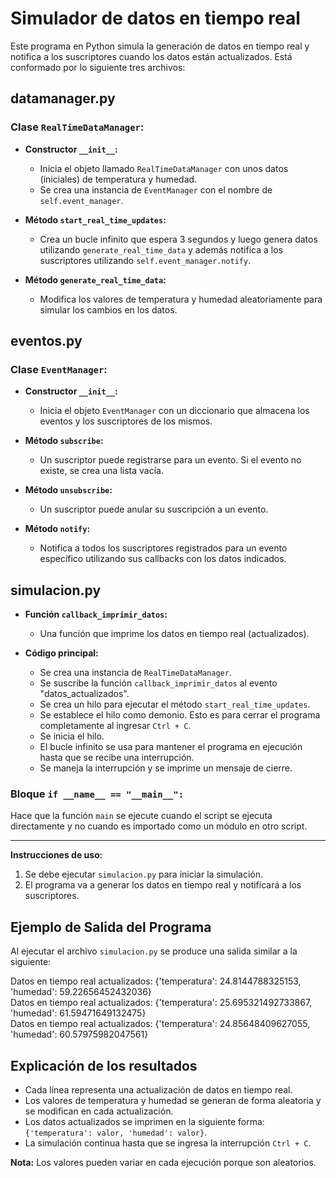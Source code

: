 # Simulador de datos en tiempo real

Este programa en Python simula la generación de datos en tiempo real y notifica a los suscriptores cuando los datos están actualizados. Está conformado por lo siguiente tres archivos:

## datamanager.py

### Clase `RealTimeDataManager`:

- **Constructor `__init__`:**
  - Inicia el objeto llamado `RealTimeDataManager` con unos datos (iniciales) de temperatura y humedad.
  - Se crea una instancia de `EventManager` con el nombre de `self.event_manager`.

- **Método `start_real_time_updates`:**
  - Crea un bucle infinito que espera 3 segundos y luego genera datos utilizando `generate_real_time_data` y además notifica a los suscriptores utilizando `self.event_manager.notify`.

- **Método `generate_real_time_data`:**
  - Modifica los valores de temperatura y humedad aleatoriamente para simular los cambios en los datos.

## eventos.py

### Clase `EventManager`:

- **Constructor `__init__`:**
  - Inicia el objeto `EventManager` con un diccionario que almacena los eventos y los suscriptores de los mismos.

- **Método `subscribe`:**
  - Un suscriptor puede registrarse para un evento. Si el evento no existe, se crea una lista vacía.

- **Método `unsubscribe`:**
  - Un suscriptor puede anular su suscripción a un evento.

- **Método `notify`:**
  - Notifica a todos los suscriptores registrados para un evento específico utilizando sus callbacks con los datos indicados.

## simulacion.py

- **Función `callback_imprimir_datos`:**
  - Una función que imprime los datos en tiempo real (actualizados).

- **Código principal:**
  - Se crea una instancia de `RealTimeDataManager`.
  - Se suscribe la función `callback_imprimir_datos` al evento "datos_actualizados".
  - Se crea un hilo para ejecutar el método `start_real_time_updates`.
  - Se establece el hilo como demonio. Esto es para cerrar el programa completamente al ingresar `Ctrl + C`.
  - Se inicia el hilo.
  - El bucle infinito se usa para mantener el programa en ejecución hasta que se recibe una interrupción.
  - Se maneja la interrupción y se imprime un mensaje de cierre.

### Bloque `if __name__ == "__main__":`

Hace que la función `main` se ejecute cuando el script se ejecuta directamente y no cuando es importado como un módulo en otro script.

---

**Instrucciones de uso:**

1. Se debe ejecutar `simulacion.py` para iniciar la simulación.
2. El programa va a generar los datos en tiempo real y notificará a los suscriptores.

## Ejemplo de Salida del Programa

Al ejecutar el archivo `simulacion.py` se produce una salida similar a la siguiente:

Datos en tiempo real actualizados: {'temperatura': 24.8144788325153, 'humedad': 59.22656452432036}  
Datos en tiempo real actualizados: {'temperatura': 25.695321492733867, 'humedad': 61.59471649132475}  
Datos en tiempo real actualizados: {'temperatura': 24.85648409627055, 'humedad': 60.57975982047561}  


## Explicación de los resultados

- Cada línea representa una actualización de datos en tiempo real.
- Los valores de temperatura y humedad se generan de forma aleatoria y se modifican en cada actualización.
- Los datos actualizados se imprimen en la siguiente forma: `{'temperatura': valor, 'humedad': valor}`.
- La simulación continua hasta que se ingresa la interrupción `Ctrl + C`.

**Nota:** Los valores pueden variar en cada ejecución porque son aleatorios.
